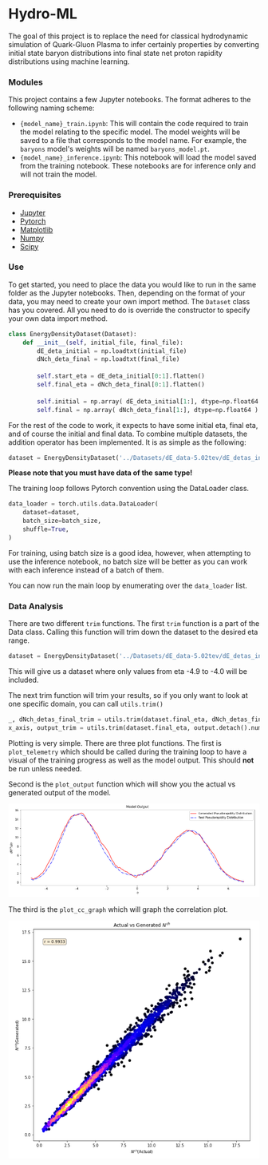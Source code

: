 # Hydro-ML

The goal of this project is to replace the need for classical hydrodynamic simulation of Quark-Gluon Plasma to infer certainly
properties by converting initial state baryon distributions into final state net proton rapidity distributions using machine learning.

### Modules
This project contains a few Jupyter notebooks. The format adheres to the following naming scheme: 
- `{model_name}_train.ipynb`: This will contain the code required to train the model relating to the specific model. The model weights will be saved to a file that corresponds to the model name. For example, the `baryons` model's weights will be named `baryons_model.pt`. 
- `{model_name}_inference.ipynb`: This notebook will load the model saved from the training notebook. These notebooks are for inference only and will not train the model.

### Prerequisites
- [Jupyter](https://jupyter.org/)
- [Pytorch](https://pytorch.org/)
- [Matplotlib](https://matplotlib.org/)
- [Numpy](https://numpy.org/)
- [Scipy](https://scipy.org/)

### Use
To get started, you need to place the data you would like to run in the same folder as the Jupyter notebooks. Then,
depending on the format of your data, you may need to create your own import method. The `Dataset` class has you covered. 
All you need to do is override the constructor to specify your own data import  method. 
```python
class EnergyDensityDataset(Dataset):
    def __init__(self, initial_file, final_file):
        dE_deta_initial = np.loadtxt(initial_file)
        dNch_deta_final = np.loadtxt(final_file)

        self.start_eta = dE_deta_initial[0:1].flatten()
        self.final_eta = dNch_deta_final[0:1].flatten()

        self.initial = np.array( dE_deta_initial[1:], dtype=np.float64 )
        self.final = np.array( dNch_deta_final[1:], dtype=np.float64 )
```

For the rest of the code to work, it expects to have some initial eta, final eta, and of course the initial and final data.
To combine multiple datasets, the addition operator has been implemented. It is as simple as the following:
```python
dataset = EnergyDensityDataset('../Datasets/dE_data-5.02tev/dE_detas_initial', '../Datasets/dE_data-5.02tev/dET_deta_final') + EnergyDensityDataset('../Datasets/dE_data-5.02tev/dE_detas_initial2', '../Datasets/dE_data-5.02tev/dET_deta_final2')
```
**Please note that you must have data of the same type!**

The training loop follows Pytorch convention using the DataLoader class. 
```python
data_loader = torch.utils.data.DataLoader(
    dataset=dataset,
    batch_size=batch_size,
    shuffle=True,
)
```
For training, using batch size is a good idea, however, when attempting to use the inference notebook, no batch size will be better
as you can work with each inference instead of a batch of them.

You can now run the main loop by enumerating over the `data_loader` list.

### Data Analysis
There are two different `trim` functions. The first `trim` function is a part of the Data class. Calling this function
will trim down the dataset to the desired eta range.
```python
dataset = EnergyDensityDataset('../Datasets/dE_data-5.02tev/dE_detas_initial', '../Datasets/dE_data-5.02tev/dET_deta_final').trim(-4.9, -4.) + EnergyDensityDataset('../Datasets/dE_data-5.02tev/dE_detas_initial2', '../Datasets/dE_data-5.02tev/dET_deta_final2').trim(-4.9, -4.)
```
This will give us a dataset where only values from eta -4.9 to -4.0 will be included. 

The next trim function will trim your results, so if you only want to look at one specific domain, you can 
call `utils.trim()`
```python
_, dNch_detas_final_trim = utils.trim(dataset.final_eta, dNch_detas_final.numpy(), -4.9, -4.)
x_axis, output_trim = utils.trim(dataset.final_eta, output.detach().numpy(), -4.9, -4.)
```

Plotting is very simple. There are three plot functions. The first is `plot_telemetry` which should be called during the 
training loop to have a visual of the training progress as well as the model output. This should **not** be run unless
needed.

Second is the `plot_output` function which will show you the actual vs generated output of the model.

![](images/baryon_model_image.png)

The third is the `plot_cc_graph` which will graph the correlation plot.

![](images/energy_density_image.png)

